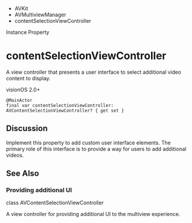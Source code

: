 

- AVKit
- AVMultiviewManager
-  contentSelectionViewController 

Instance Property

# contentSelectionViewController

A view controller that presents a user interface to select additional video content to display.

visionOS 2.0+

``` source
@MainActor
final var contentSelectionViewController: AVContentSelectionViewController? { get set }
```

## Discussion

Implement this property to add custom user interface elements. The primary role of this interface is to provide a way for users to add additional videos.

## See Also

### Providing additional UI

class AVContentSelectionViewController

A view controller for providing additional UI to the multiview experience.


